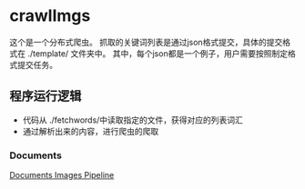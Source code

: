 # crawlImgs
这个是一个分布式爬虫。
抓取的关键词列表是通过json格式提交，具体的提交格式在 ./template/ 文件夹中。
其中，每个json都是一个例子，用户需要按照制定格式提交任务。

## 程序运行逻辑
- 代码从 ./fetchwords/中读取指定的文件，获得对应的列表词汇
- 通过解析出来的内容，进行爬虫的爬取

### Documents
[Documents Images Pipeline](http://scrapy-chs.readthedocs.io/zh_CN/0.24/topics/images.html)
